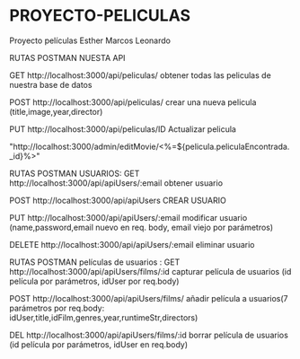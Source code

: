 # PROYECTO-PELICULAS
Proyecto películas Esther Marcos Leonardo



RUTAS POSTMAN NUESTA API

GET http://localhost:3000/api/peliculas/  obtener todas las peliculas de nuestra base de datos 

POST http://localhost:3000/api/peliculas/ crear una nueva pelicula (title,image,year,director)

PUT http://localhost:3000/api/peliculas/ID  Actualizar pelicula 


"http://localhost:3000/admin/editMovie/<%=${pelicula.peliculaEncontrada._id}%>" 


RUTAS POSTMAN USUARIOS:
GET  http://localhost:3000/api/apiUsers/:email obtener usuario   

POST http://localhost:3000/api/apiUsers CREAR USUARIO  

PUT http://localhost:3000/api/apiUsers/:email modificar usuario (name,password,email nuevo en req.
body, email viejo por parámetros)  

DELETE http://localhost:3000/api/apiUsers/:email eliminar usuario  


RUTAS POSTMAN películas de usuarios :
GET http://localhost:3000/api/apiUsers/films/:id capturar película de usuarios (id película por parámetros, idUser por req.body)  

POST http://localhost:3000/api/apiUsers/films/ añadir película a usuarios(7 parámetros por req.body: idUser,title,idFilm,genres,year,runtimeStr,directors)  

DEL http://localhost:3000/api/apiUsers/films/:id borrar película de usuarios (id película por parámetros, idUser en req.body)  





